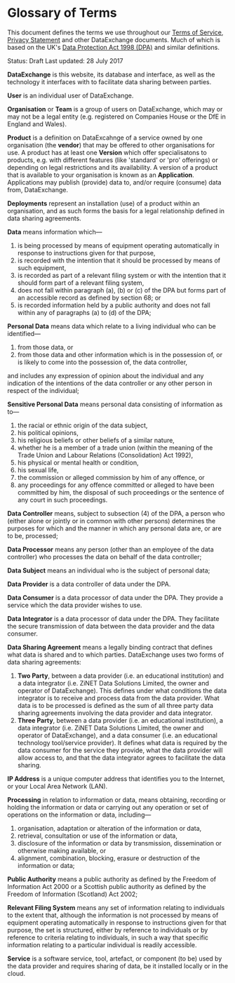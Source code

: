 # Glossary of Terms

This document defines the terms we use throughout our [Terms of Service](https://dataexchange.education/terms), [Privacy Statement](https://dataexchange.education/terms/privacy) and other DataExchange documents. Much of which is based on the UK's [Data Protection Act 1998 (DPA)](https://www.legislation.gov.uk/ukpga/1998/29) and similar definitions.

Status: Draft
Last updated: 28 July 2017

__DataExchange__ is this website, its database and interface, as well as the technology it interfaces with to facilitate data sharing between parties.

__User__ is an individual user of DataExchange.

__Organisation__ or __Team__ is a group of users on DataExchange, which may or may not be a legal entity (e.g. registered on Companies House or the DfE in England and Wales).

__Product__ is a definition on DataExcahnge of a service owned by one organisation (the __vendor__) that may be offered to other organisations for use. A product has at least one __Version__ which offer specialisatons to products, e.g. with different features (like 'standard' or 'pro' offerings) or depending on legal restrictions and its availability. A version of a product that is available to your organisation is known as an __Application__. Applications may publish (provide) data to, and/or require (consume) data from, DataExchange.

__Deployments__ represent an installation (use) of a product within an organisation, and as such forms the basis for a legal relationship defined in data sharing agreements.

__Data__ means information which—

1. is being processed by means of equipment operating automatically in response to instructions given for that purpose,
1. is recorded with the intention that it should be processed by means of such equipment,
1. is recorded as part of a relevant filing system or with the intention that it should form part of a relevant filing system,
1. does not fall within paragraph (a), (b) or (c) of the DPA but forms part of an accessible record as defined by section 68; or
1. is recorded information held by a public authority and does not fall within any of paragraphs (a) to (d) of the DPA;

__Personal Data__ means data which relate to a living individual who can be identified—

1. from those data, or
1. from those data and other information which is in the possession of, or is likely to come into the possession of, the data controller,

and includes any expression of opinion about the individual and any indication of the intentions of the data controller or any other person in respect of the individual;

__Sensitive Personal Data__ means personal data consisting of information as to—

1. the racial or ethnic origin of the data subject,
1. his political opinions,
1. his religious beliefs or other beliefs of a similar nature,
1. whether he is a member of a trade union (within the meaning of the Trade Union and Labour Relations (Consolidation) Act 1992),
1. his physical or mental health or condition,
1. his sexual life,
1. the commission or alleged commission by him of any offence, or
1. any proceedings for any offence committed or alleged to have been committed by him, the disposal of such proceedings or the sentence of any court in such proceedings.

__Data Controller__ means, subject to subsection (4) of the DPA, a person who (either alone or jointly or in common with other persons) determines the purposes for which and the manner in which any personal data are, or are to be, processed;

__Data Processor__ means any person (other than an employee of the data controller) who processes the data on behalf of the data controller;

__Data Subject__  means an individual who is the subject of personal data;

__Data Provider__ is a data controller of data under the DPA.

__Data Consumer__ is a data processor of data under the DPA. They provide a service which the data provider wishes to use.

__Data Integrator__ is a data processor of data under the DPA. They facilitate the secure transmission of data between the data provider and the data consumer.

__Data Sharing Agreement__ means a legally binding contract that defines what data is shared and to which parties. DataExchange uses two forms of data sharing agreements:

1. __Two Party__, between a data provider (i.e. an educational institution) and a data integrator (i.e. ZiNET Data Solutions Limited, the owner and operator of DataExchange). This defines under what conditions the data integrator is to receive and process data from the data provider. What data is to be processed is defined as the sum of all three party data sharing agreements involving the data provider and data integrator.
1. __Three Party__, between a data provider (i.e. an educational institution), a data integrator (i.e. ZiNET Data Solutions Limited, the owner and operator of DataExchange), and a data consumer (i.e. an educational technology tool/service provider). It defines what data is required by the data consumer for the service they provide, what the data provider will allow access to, and that the data integrator agrees to facilitate the data sharing.

__IP Address__ is a unique computer address that identifies you to the Internet, or your Local Area Network (LAN).

__Processing__ in relation to information or data, means obtaining, recording or holding the information or data or carrying out any operation or set of operations on the information or data, including—

1. organisation, adaptation or alteration of the information or data,
1. retrieval, consultation or use of the information or data,
1. disclosure of the information or data by transmission, dissemination or otherwise making available, or
1. alignment, combination, blocking, erasure or destruction of the information or data;

__Public Authority__ means a public authority as defined by the Freedom of Information Act 2000 or a Scottish public authority as defined by the Freedom of Information (Scotland) Act 2002;

__Relevant Filing System__ means any set of information relating to individuals to the extent that, although the information is not processed by means of equipment operating automatically in response to instructions given for that purpose, the set is structured, either by reference to individuals or by reference to criteria relating to individuals, in such a way that specific information relating to a particular individual is readily accessible.

__Service__ is a software service, tool, artefact, or component (to be) used by the data provider and requires sharing of data, be it installed locally or in the cloud.
